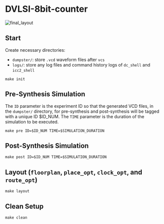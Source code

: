 # DVLSI-8bit-counter
![final_layout](https://user-images.githubusercontent.com/63811852/205077164-edbbc8ea-eb05-4713-a500-fb5cbb023749.png)

## Start
Create necessary directories: 
  - `dumpster/`: store `.vcd` waveform files after `vcs`
  - `logs/`: store any log files and command history logs of `dc_shell` and `icc2_shell`
```
make init
```
## Pre-Synthesis Simulation
The `ID` parameter is the experiment ID so that the generated VCD files, in the `dumpster/` directory, for pre-synthesis and post-synthesis will be tagged with a unique ID $ID_NUM.
The `TIME` parameter is the duration of the simulation to be executed. 
```
make pre ID=$ID_NUM TIME=$SIMULATION_DURATION
```

## Post-Synthesis Simulation
```
make post ID=$ID_NUM TIME=$SIMULATION_DURATION
```

## Layout (`floorplan`, `place_opt`, `clock_opt`, and `route_opt`)
```
make layout
```

## Clean Setup
```
make clean
```
